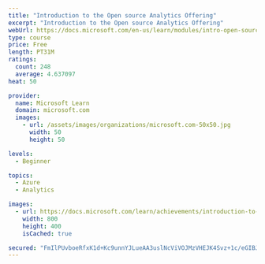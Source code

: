 ```yaml
---
title: "Introduction to the Open source Analytics Offering"
excerpt: "Introduction to the Open source Analytics Offering"
webUrl: https://docs.microsoft.com/en-us/learn/modules/intro-open-source-analytics-offering/
type: course
price: Free
length: PT31M
ratings:
  count: 248
  average: 4.637097
heat: 50

provider:
  name: Microsoft Learn
  domain: microsoft.com
  images:
    - url: /assets/images/organizations/microsoft.com-50x50.jpg
      width: 50
      height: 50

levels:
  - Beginner

topics:
  - Azure
  - Analytics

images:
  - url: https://docs.microsoft.com/learn/achievements/introduction-to-the-open-source-analytics-offering-social.png
    width: 800
    height: 400
    isCached: true

secured: "FmIlPUvboeRfxK1d+Kc9unnYJLueAA3uslNcViVOJMzVHEJK4Svz+1c/eGIBJ1f/F/P2GI8MippyLxTm35pecFSxdsRwJSDc3TMKhen7Rpj4eUjy1xcYyJg44I8wP1cSkCIwPzj2/Aj5NmUZ3LLENce3I3401oZ4I5DJHJZ9+ZBxT1+YD+vklJeK0uA8RbBTYjZAE9VzvPXROuXlHfLknR0v7tw+k8KDNxlr9Kz5Ylh4LcLv5ya00Q9XLL6/+1cTkSu+ggLI9jGqGE056BtNkjQ9XeLp55QTpscoJrjUlEcLGPTNS7UWLAXguQdpPiLN56TTbZ9WNtCahCm+bpXVMM1OgmqZWgjV8Kt7r1r/hnnAJjg/KJxyPSyqKFxPWfwnq0FA/w1T0z8vEaTmK8Nq0FTgE4xmPYChyTCtCnbQnAE=;XZMNC0yeUq6wg4aM8pueNA=="
---
```


